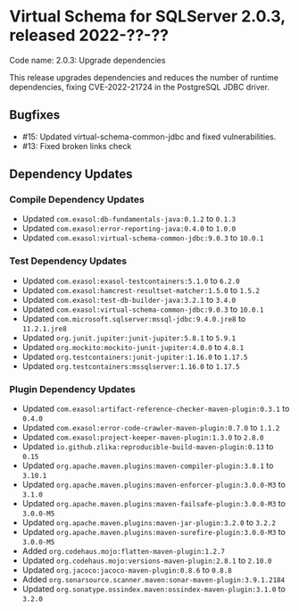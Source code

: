 # Virtual Schema for SQLServer 2.0.3, released 2022-??-??

Code name: 2.0.3: Upgrade dependencies

This release upgrades dependencies and reduces the number of runtime dependencies, fixing CVE-2022-21724 in the PostgreSQL JDBC driver.

## Bugfixes

* #15: Updated virtual-schema-common-jdbc and fixed vulnerabilities.
* #13: Fixed broken links check

## Dependency Updates

### Compile Dependency Updates

* Updated `com.exasol:db-fundamentals-java:0.1.2` to `0.1.3`
* Updated `com.exasol:error-reporting-java:0.4.0` to `1.0.0`
* Updated `com.exasol:virtual-schema-common-jdbc:9.0.3` to `10.0.1`

### Test Dependency Updates

* Updated `com.exasol:exasol-testcontainers:5.1.0` to `6.2.0`
* Updated `com.exasol:hamcrest-resultset-matcher:1.5.0` to `1.5.2`
* Updated `com.exasol:test-db-builder-java:3.2.1` to `3.4.0`
* Updated `com.exasol:virtual-schema-common-jdbc:9.0.3` to `10.0.1`
* Updated `com.microsoft.sqlserver:mssql-jdbc:9.4.0.jre8` to `11.2.1.jre8`
* Updated `org.junit.jupiter:junit-jupiter:5.8.1` to `5.9.1`
* Updated `org.mockito:mockito-junit-jupiter:4.0.0` to `4.8.1`
* Updated `org.testcontainers:junit-jupiter:1.16.0` to `1.17.5`
* Updated `org.testcontainers:mssqlserver:1.16.0` to `1.17.5`

### Plugin Dependency Updates

* Updated `com.exasol:artifact-reference-checker-maven-plugin:0.3.1` to `0.4.0`
* Updated `com.exasol:error-code-crawler-maven-plugin:0.7.0` to `1.1.2`
* Updated `com.exasol:project-keeper-maven-plugin:1.3.0` to `2.8.0`
* Updated `io.github.zlika:reproducible-build-maven-plugin:0.13` to `0.15`
* Updated `org.apache.maven.plugins:maven-compiler-plugin:3.8.1` to `3.10.1`
* Updated `org.apache.maven.plugins:maven-enforcer-plugin:3.0.0-M3` to `3.1.0`
* Updated `org.apache.maven.plugins:maven-failsafe-plugin:3.0.0-M3` to `3.0.0-M5`
* Updated `org.apache.maven.plugins:maven-jar-plugin:3.2.0` to `3.2.2`
* Updated `org.apache.maven.plugins:maven-surefire-plugin:3.0.0-M3` to `3.0.0-M5`
* Added `org.codehaus.mojo:flatten-maven-plugin:1.2.7`
* Updated `org.codehaus.mojo:versions-maven-plugin:2.8.1` to `2.10.0`
* Updated `org.jacoco:jacoco-maven-plugin:0.8.6` to `0.8.8`
* Added `org.sonarsource.scanner.maven:sonar-maven-plugin:3.9.1.2184`
* Updated `org.sonatype.ossindex.maven:ossindex-maven-plugin:3.1.0` to `3.2.0`
